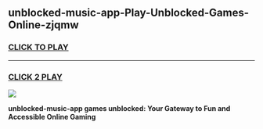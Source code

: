 
## unblocked-music-app-Play-Unblocked-Games-Online-zjqmw
<h3>
<a href="https://premium76.site?title=unblocked-music-app&ref=25A">CLICK TO PLAY</a></h3>
<hr>

<h3>
<a href="https://premium76.site?title=unblocked-music-app&ref=25A">CLICK 2 PLAY</a>
  
</h3>

<a href="https://premium76.site?title=unblocked-music-app&ref=25A"><img src="https://clearcache.store/games.png"></a>


**unblocked-music-app games unblocked: Your Gateway to Fun and Accessible Online Gaming**
